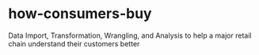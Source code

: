 # how-consumers-buy
Data Import, Transformation, Wrangling, and Analysis to help a major retail chain understand their customers better


